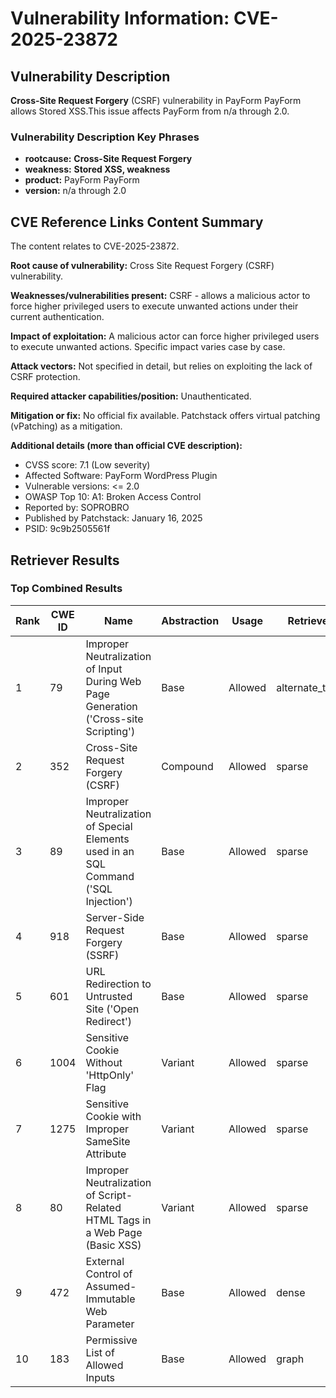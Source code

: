 # Vulnerability Information: CVE-2025-23872

## Vulnerability Description
**Cross-Site Request Forgery** (CSRF) vulnerability in PayForm PayForm allows Stored XSS.This issue affects PayForm from n/a through 2.0.

### Vulnerability Description Key Phrases
- **rootcause:** **Cross-Site Request Forgery**
- **weakness:** **Stored XSS, weakness**
- **product:** PayForm PayForm
- **version:** n/a through 2.0

## CVE Reference Links Content Summary
The content relates to CVE-2025-23872.

**Root cause of vulnerability:**
Cross Site Request Forgery (CSRF) vulnerability.

**Weaknesses/vulnerabilities present:**
CSRF - allows a malicious actor to force higher privileged users to execute unwanted actions under their current authentication.

**Impact of exploitation:**
A malicious actor can force higher privileged users to execute unwanted actions. Specific impact varies case by case.

**Attack vectors:**
Not specified in detail, but relies on exploiting the lack of CSRF protection.

**Required attacker capabilities/position:**
Unauthenticated.

**Mitigation or fix:**
No official fix available. Patchstack offers virtual patching (vPatching) as a mitigation.

**Additional details (more than official CVE description):**
- CVSS score: 7.1 (Low severity)
- Affected Software: PayForm WordPress Plugin
- Vulnerable versions: <= 2.0
- OWASP Top 10: A1: Broken Access Control
- Reported by: SOPROBRO
- Published by Patchstack: January 16, 2025
- PSID: 9c9b2505561f

## Retriever Results

### Top Combined Results

| Rank | CWE ID | Name | Abstraction | Usage  | Retrievers | Individual Scores |
|------|--------|------|-------------|-------|------------|-------------------|
| 1 | 79 | Improper Neutralization of Input During Web Page Generation ('Cross-site Scripting') | Base | Allowed | alternate_terms | 0.800 |
| 2 | 352 | Cross-Site Request Forgery (CSRF) | Compound | Allowed | sparse | 0.223 |
| 3 | 89 | Improper Neutralization of Special Elements used in an SQL Command ('SQL Injection') | Base | Allowed | sparse | 0.185 |
| 4 | 918 | Server-Side Request Forgery (SSRF) | Base | Allowed | sparse | 0.179 |
| 5 | 601 | URL Redirection to Untrusted Site ('Open Redirect') | Base | Allowed | sparse | 0.167 |
| 6 | 1004 | Sensitive Cookie Without 'HttpOnly' Flag | Variant | Allowed | sparse | 0.165 |
| 7 | 1275 | Sensitive Cookie with Improper SameSite Attribute | Variant | Allowed | sparse | 0.151 |
| 8 | 80 | Improper Neutralization of Script-Related HTML Tags in a Web Page (Basic XSS) | Variant | Allowed | sparse | 0.150 |
| 9 | 472 | External Control of Assumed-Immutable Web Parameter | Base | Allowed | dense | 0.532 |
| 10 | 183 | Permissive List of Allowed Inputs | Base | Allowed | graph | 0.003 |

